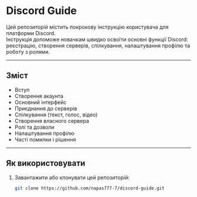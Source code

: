 # Discord Guide

Цей репозиторій містить покрокову інструкцію користувача для платформи Discord.  
Інструкція допоможе новачкам швидко освоїти основні функції Discord: реєстрацію, створення серверів, спілкування, налаштування профілю та роботу з ролями.

---

## Зміст

- Вступ
- Створення акаунта
- Основний інтерфейс
- Приєднання до серверів
- Спілкування (текст, голос, відео)
- Створення власного сервера
- Ролі та дозволи
- Налаштування профілю
- Часті помилки і рішення

---

## Як використовувати

1. Завантажити або клонувати цей репозиторій:
   ```bash
   git clone https://github.com/napas777-7/discord-guide.git
